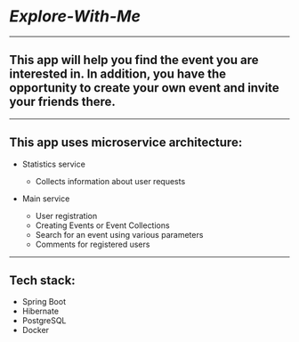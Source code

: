 # _Explore-With-Me_
___

## This app will help you find the event you are interested in. In addition, you have the opportunity to create your own event and invite your friends there.
___
## This app uses microservice architecture:

+ Statistics service
  + Collects information about user requests

+ Main service
  + User registration 
  + Creating Events or Event Collections
  + Search for an event using various parameters
  + Сomments for registered users
-------
## Tech stack:

+ Spring Boot
+ Hibernate
+ PostgreSQL
+ Docker
